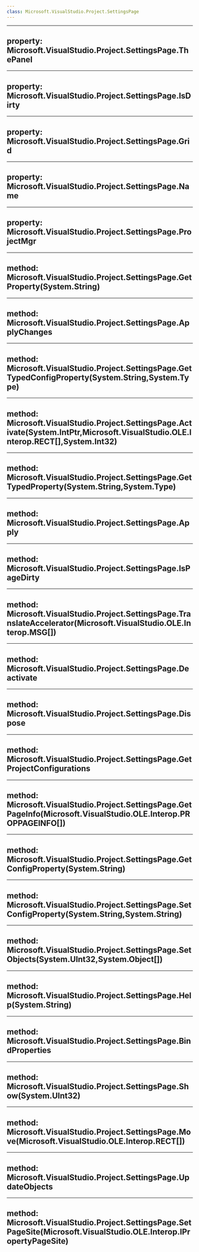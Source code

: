 ```yaml
---
class: Microsoft.VisualStudio.Project.SettingsPage
---
```


---
property: Microsoft.VisualStudio.Project.SettingsPage.ThePanel
---

---
property: Microsoft.VisualStudio.Project.SettingsPage.IsDirty
---

---
property: Microsoft.VisualStudio.Project.SettingsPage.Grid
---

---
property: Microsoft.VisualStudio.Project.SettingsPage.Name
---

---
property: Microsoft.VisualStudio.Project.SettingsPage.ProjectMgr
---

---
method: Microsoft.VisualStudio.Project.SettingsPage.GetProperty(System.String)
---

---
method: Microsoft.VisualStudio.Project.SettingsPage.ApplyChanges
---

---
method: Microsoft.VisualStudio.Project.SettingsPage.GetTypedConfigProperty(System.String,System.Type)
---

---
method: Microsoft.VisualStudio.Project.SettingsPage.Activate(System.IntPtr,Microsoft.VisualStudio.OLE.Interop.RECT[],System.Int32)
---

---
method: Microsoft.VisualStudio.Project.SettingsPage.GetTypedProperty(System.String,System.Type)
---

---
method: Microsoft.VisualStudio.Project.SettingsPage.Apply
---

---
method: Microsoft.VisualStudio.Project.SettingsPage.IsPageDirty
---

---
method: Microsoft.VisualStudio.Project.SettingsPage.TranslateAccelerator(Microsoft.VisualStudio.OLE.Interop.MSG[])
---

---
method: Microsoft.VisualStudio.Project.SettingsPage.Deactivate
---

---
method: Microsoft.VisualStudio.Project.SettingsPage.Dispose
---

---
method: Microsoft.VisualStudio.Project.SettingsPage.GetProjectConfigurations
---

---
method: Microsoft.VisualStudio.Project.SettingsPage.GetPageInfo(Microsoft.VisualStudio.OLE.Interop.PROPPAGEINFO[])
---

---
method: Microsoft.VisualStudio.Project.SettingsPage.GetConfigProperty(System.String)
---

---
method: Microsoft.VisualStudio.Project.SettingsPage.SetConfigProperty(System.String,System.String)
---

---
method: Microsoft.VisualStudio.Project.SettingsPage.SetObjects(System.UInt32,System.Object[])
---

---
method: Microsoft.VisualStudio.Project.SettingsPage.Help(System.String)
---

---
method: Microsoft.VisualStudio.Project.SettingsPage.BindProperties
---

---
method: Microsoft.VisualStudio.Project.SettingsPage.Show(System.UInt32)
---

---
method: Microsoft.VisualStudio.Project.SettingsPage.Move(Microsoft.VisualStudio.OLE.Interop.RECT[])
---

---
method: Microsoft.VisualStudio.Project.SettingsPage.UpdateObjects
---

---
method: Microsoft.VisualStudio.Project.SettingsPage.SetPageSite(Microsoft.VisualStudio.OLE.Interop.IPropertyPageSite)
---

